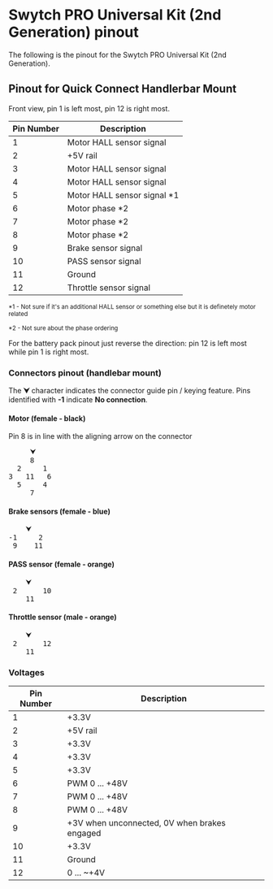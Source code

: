 # Swytch PRO Universal Kit (2nd Generation) pinout

The following is the pinout for the Swytch PRO Universal Kit (2nd Generation).

## Pinout for Quick Connect Handlerbar Mount

Front view, pin 1 is left most, pin 12 is right most.

| Pin Number | Description            
|------------|----------------------------
| 1          | Motor HALL sensor signal   
| 2          | +5V rail                  
| 3          | Motor HALL sensor signal 
| 4          | Motor HALL sensor signal 
| 5          | Motor HALL sensor signal *1
| 6          | Motor phase *2
| 7          | Motor phase *2             
| 8          | Motor phase *2            
| 9          | Brake sensor signal    
| 10         | PASS sensor signal    
| 11         | Ground               
| 12         | Throttle sensor signal  

<small>
*1 - Not sure if it's an additional HALL sensor or something else but it is definetely motor related

*2 - Not sure about the phase ordering
</small>


For the battery pack pinout just reverse the direction: pin 12 is left most while pin 1 is right most.


### Connectors pinout (handlebar mount)
The <strong>⮟</strong> character indicates the connector guide pin / keying feature. Pins identified with <strong>-1</strong> indicate <strong>No connection</strong>.

#### Motor (female - black)
Pin 8 is in line with the aligning arrow on the connector

<pre>
     ⮟
     8
  2     1
3   11   6
  5     4
     7
</pre>

#### Brake sensors (female - blue)

<pre>
    ⮟
-1     2
 9    11
</pre>

#### PASS sensor (female - orange)

<pre>
    ⮟
 2      10
    11   
</pre>


#### Throttle sensor (male - orange)

<pre>
    ⮟
 2      12
    11   
</pre>

### Voltages

| Pin Number | Description            
|------------|----------------------------
| 1          | +3.3V
| 2          | +5V rail                  
| 3          | +3.3V
| 4          | +3.3V
| 5          | +3.3V
| 6          | PWM 0 ... +48V
| 7          | PWM 0 ... +48V             
| 8          | PWM 0 ... +48V            
| 9          | +3V when unconnected, 0V when brakes engaged
| 10         | +3.3V
| 11         | Ground               
| 12         | 0 ... ~+4V

